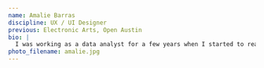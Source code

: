 ```yaml
---
name: Amalie Barras
discipline: UX / UI Designer
previous: Electronic Arts, Open Austin
bio: |
  I was working as a data analyst for a few years when I started to realize that even more than number crunching, I loved the feeling of creating tools to help people feel confident making their own discoveries. I started teaching myself design and coding by working on projects with Open Austin, Austin's Code for America brigade, and eventually decided to get formal training in design. I joined Fellows to bridge my experience in data and design and apply the harmony of these disciplines to solving civic problems.
photo_filename: amalie.jpg
---
```

